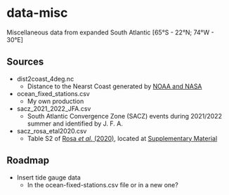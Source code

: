 # data-misc

Miscellaneous data from expanded South Atlantic [65°S - 22°N; 74°W - 30°E]

## Sources

- dist2coast_4deg.nc
  - Distance to the Nearst Coast generated by [NOAA and NASA](https://oceancolor.gsfc.nasa.gov/docs/distfromcoast/)
- ocean_fixed_stations.csv
  - My own production
- sacz_2021_2022_JFA.csv
  - South Atlantic Convergence Zone (SACZ) events during 2021/2022 summer and identified by J. F. A.
- sacz_rosa_etal2020.csv
  - Table S2 of [Rosa *et al.* (2020)](https://www.frontiersin.org/articles/10.3389/fenvs.2020.00018/full), located at [Supplementary Material](https://www.frontiersin.org/articles/10.3389/fenvs.2020.00018/full#supplementary-material)

## Roadmap

- Insert tide gauge data
  - In the ocean-fixed-stations.csv file or in a new one?
